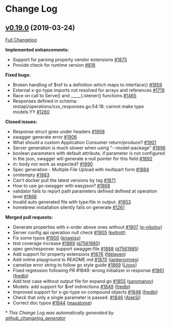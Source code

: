 # Change Log

## [v0.19.0](https://github.com/cloudentity/go-swagger/tree/v0.19.0) (2019-03-24)
[Full Changelog](https://github.com/cloudentity/go-swagger/compare/v0.18.0...v0.19.0)

**Implemented enhancements:**

- Support for parsing property vendor extensions [\#1875](https://github.com/cloudentity/go-swagger/issues/1875)
- Provide check for runtime version [\#818](https://github.com/cloudentity/go-swagger/issues/818)

**Fixed bugs:**

- Broken handling of $ref to a definition which maps to interface{} [\#1859](https://github.com/cloudentity/go-swagger/issues/1859)
- External x-go-type imports not resolved for arrays and references [\#1719](https://github.com/cloudentity/go-swagger/issues/1719)
- Race on call to Serve\(\) and  \_\_\_\_\_Listener\(\) functions [\#1465](https://github.com/cloudentity/go-swagger/issues/1465)
- Responses defined in schema: restapi/operations/xxx\_responses.go:54:18: cannot make type models.YY [\#1260](https://github.com/cloudentity/go-swagger/issues/1260)

**Closed issues:**

- Response struct goes under headers [\#1908](https://github.com/cloudentity/go-swagger/issues/1908)
- swagger generate error [\#1906](https://github.com/cloudentity/go-swagger/issues/1906)
- What should a custom Application Consumer return/produce? [\#1901](https://github.com/cloudentity/go-swagger/issues/1901)
- Server generation is much slower when using "--model-package" [\#1896](https://github.com/cloudentity/go-swagger/issues/1896)
- boolean parameters with default attribute, if parameter is not configured in the json,  swagger will generate a null pointer for this field [\#1892](https://github.com/cloudentity/go-swagger/issues/1892)
- in: body not work as expected? [\#1890](https://github.com/cloudentity/go-swagger/issues/1890)
- Spec generation - Multiple File Upload with multipart form [\#1884](https://github.com/cloudentity/go-swagger/issues/1884)
- omitempty [\#1883](https://github.com/cloudentity/go-swagger/issues/1883)
- Can't docker pull the latest versions by tag [\#1871](https://github.com/cloudentity/go-swagger/issues/1871)
- How to use go-swagger with easyjson? [\#1868](https://github.com/cloudentity/go-swagger/issues/1868)
- validator fails to report path parameters defined defined at operation level [\#1866](https://github.com/cloudentity/go-swagger/issues/1866)
- Invalid auto generated file with type:file in output. [\#1853](https://github.com/cloudentity/go-swagger/issues/1853)
- homebrew installation silently fails on generate [\#1261](https://github.com/cloudentity/go-swagger/issues/1261)

**Merged pull requests:**

- Generate properties with x-order above ones without [\#1907](https://github.com/cloudentity/go-swagger/pull/1907) ([e-nikolov](https://github.com/e-nikolov))
- Server config api operation null check [\#1905](https://github.com/cloudentity/go-swagger/pull/1905) ([kellrott](https://github.com/kellrott))
- Fix some typos [\#1900](https://github.com/cloudentity/go-swagger/pull/1900) ([knweiss](https://github.com/knweiss))
- test coverage increase [\#1889](https://github.com/cloudentity/go-swagger/pull/1889) ([d7561985](https://github.com/d7561985))
- spec gen/response: support swagger:file [\#1888](https://github.com/cloudentity/go-swagger/pull/1888) ([d7561985](https://github.com/d7561985))
- Add support for property extensions [\#1876](https://github.com/cloudentity/go-swagger/pull/1876) ([fdelayen](https://github.com/fdelayen))
- Add online playground to README.md [\#1870](https://github.com/cloudentity/go-swagger/pull/1870) ([jankeromnes](https://github.com/jankeromnes))
- camelize error string to follow go style guide [\#1869](https://github.com/cloudentity/go-swagger/pull/1869) ([Liooo](https://github.com/Liooo))
- Fixed regression following PR \#1849: wrong initializer in response [\#1861](https://github.com/cloudentity/go-swagger/pull/1861) ([fredbi](https://github.com/fredbi))
- Add test case without output file for expand.go [\#1855](https://github.com/cloudentity/go-swagger/pull/1855) ([saromanov](https://github.com/saromanov))
- Models: add support for $ref indirections [\#1849](https://github.com/cloudentity/go-swagger/pull/1849) ([fredbi](https://github.com/fredbi))
- Improved support for x-go-type on compound objects [\#1848](https://github.com/cloudentity/go-swagger/pull/1848) ([fredbi](https://github.com/fredbi))
- Check that only a single parameter is passed. [\#1846](https://github.com/cloudentity/go-swagger/pull/1846) ([AlekSi](https://github.com/AlekSi))
- Correct doc typos [\#1844](https://github.com/cloudentity/go-swagger/pull/1844) ([maxatome](https://github.com/maxatome))

\* *This Change Log was automatically generated by [github_changelog_generator](https://github.com/skywinder/Github-Changelog-Generator)*
